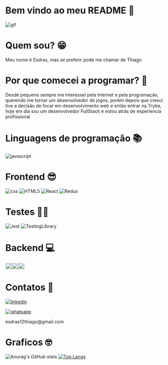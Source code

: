 <h1>Bem vindo ao meu README 📖</h1>

![gif](https://user-images.githubusercontent.com/106774516/201214480-aad83fd2-ee63-481b-8473-6d2fb828ea0f.gif)

<h1>Quem sou? 😁</h1>

<p>Meu nome é Esdras, mas se preferir pode me chamar de Thiago</p>

<h1>Por que comecei a programar? 🤖</h1>

<p>Desde pequeno sempre me interessei pela internet e pela programação, querendo me tornar um desenvolvedor de jogos, porém depois que cresci tive a decisão de focar em desenvolvimento web e então entrar na Trybe, hoje em dia sou um desenvolvedor FullStack e estou atrás de experiencia profissional</p>

<h1>Linguagens de programação 📚</h1>

![javascript](https://img.shields.io/badge/JavaScript-0D1117?style=for-the-badge&logo=javascript&logoColor=F7DF1E)

<h1>Frontend 😎</h1>

![css](https://img.shields.io/badge/CSS3-0D1117?style=for-the-badge&logo=css3&logoColor=white)
![HTML5](https://img.shields.io/badge/HTML5-0D1117?style=for-the-badge&logo=html5&logoColor=white)
![React](https://img.shields.io/badge/React-0D1117?style=for-the-badge&logo=react&logoColor=61DAFB)
![Redux](https://img.shields.io/badge/React_Redux-0D1117?style=for-the-badge&logo=redux&logoColor=white)

<h1>Testes 👨‍💻</h1>

![Jest](https://img.shields.io/badge/Jest-0D1117?style=for-the-badge&logo=jest&logoColor=white)
![TestingLibrary](https://img.shields.io/badge/testing_library-0D1117?style=for-the-badge&logo=testing-library&logoColor=red)

<h1>Backend 💻</h1>

<img src="https://user-images.githubusercontent.com/106774516/201224392-13cc8ad3-67b7-4dd9-9450-df38417539a7.gif" alt="loading" height="20px" weight="20px"/><img src="https://user-images.githubusercontent.com/106774516/201224392-13cc8ad3-67b7-4dd9-9450-df38417539a7.gif" alt="loading" height="20px" weight="20px"/><img src="https://user-images.githubusercontent.com/106774516/201224392-13cc8ad3-67b7-4dd9-9450-df38417539a7.gif" alt="loading" height="20px" weight="20px"/>

<h1>Contatos 🤳</h1>

<a href="https://www.linkedin.com/in/esdras-dev/">

![linkedin](https://img.shields.io/badge/LinkedIn-0D1117?style=for-the-badge&logo=linkedin&logoColor=white)

</a>
<a href="https://wa.me/557187715350">

![whatsapp](https://img.shields.io/badge/WhatsApp-0D1117?style=for-the-badge&logo=whatsapp&logoColor=white)

</a>
<p>
esdras12thiago@gmail.com
  
</p>
<h1>Graficos 🤓</h1>

![Anurag's GitHub stats](https://github-readme-stats.vercel.app/api?username=EsdrasThiago&show_icons=true&theme=tokyonight&locale=pt-br&border_color=000000&icon_color=000000)                                                                                                                 [![Top Langs](https://github-readme-stats.vercel.app/api/top-langs/?username=EsdrasThiago&theme=tokyonight&border_color=000000)](https://github.com/anuraghazra/github-readme-stats)
